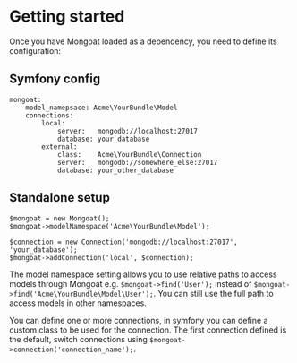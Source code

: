 # Getting started

Once you have Mongoat loaded as a dependency, you need to define its configuration:

## Symfony config

    mongoat:
        model_namepsace: Acme\YourBundle\Model
        connections:
            local:
                server:   mongodb://localhost:27017
                database: your_database
            external:
                class:    Acme\YourBundle\Connection
                server:   mongodb://somewhere_else:27017
                database: your_other_database

## Standalone setup

    $mongoat = new Mongoat();
    $mongoat->modelNamespace('Acme\YourBundle\Model');

    $connection = new Connection('mongodb://localhost:27017', 'your_database');
    $mongoat->addConnection('local', $connection);


The model namespace setting allows you to use relative paths to access models through Mongoat e.g. `$mongoat->find('User');` instead of `$mongoat->find('Acme\YourBundle\Model\User');`.
You can still use the full path to access models in other namespaces.

You can define one or more connections, in symfony you can define a custom class to be used for the connection.
The first connection defined is the default, switch connections using `$mongoat->connection('connection_name');`.
